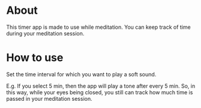 # About

This timer app is made to use while meditation. You can keep track of time during your meditation session. 

# How to use

Set the time interval for which you want to play a soft sound.

E.g. If you select 5 min, then the app will play a tone after every 5 min. So, in this way, while your eyes being closed, you still can track how much time is passed in your meditation session.